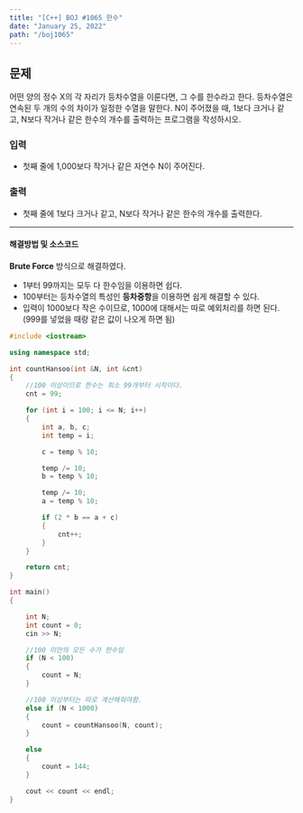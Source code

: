 ```yaml
---
title: "[C++] BOJ #1065 한수"
date: "January 25, 2022"
path: "/boj1065"
---
```


## 문제

어떤 양의 정수 X의 각 자리가 등차수열을 이룬다면, 그 수를 한수라고 한다. 등차수열은 연속된 두 개의 수의 차이가 일정한 수열을 말한다. N이 주어졌을 때, 1보다 크거나 같고, N보다 작거나 같은 한수의 개수를 출력하는 프로그램을 작성하시오.

### 입력

- 첫째 줄에 1,000보다 작거나 같은 자연수 N이 주어진다.

### 출력

- 첫째 줄에 1보다 크거나 같고, N보다 작거나 같은 한수의 개수를 출력한다.

<hr />

#### 해결방법 및 소스코드

**Brute Force** 방식으로 해결하였다.

- 1부터 99까지는 모두 다 한수임을 이용하면 쉽다.
- 100부터는 등차수열의 특성인 **등차중항**을 이용하면 쉽게 해결할 수 있다.
- 입력이 1000보다 작은 수이므로, 1000에 대해서는 따로 예외처리를 하면 된다.  
  (999를 넣었을 때랑 같은 값이 나오게 하면 됨)

```cpp
#include <iostream>

using namespace std;

int countHansoo(int &N, int &cnt)
{
    //100 이상이므로 한수는 최소 99개부터 시작이다.
    cnt = 99;

    for (int i = 100; i <= N; i++)
    {
        int a, b, c;
        int temp = i;

        c = temp % 10;

        temp /= 10;
        b = temp % 10;

        temp /= 10;
        a = temp % 10;

        if (2 * b == a + c)
        {
            cnt++;
        }
    }

    return cnt;
}

int main()
{

    int N;
    int count = 0;
    cin >> N;

    //100 미만의 모든 수가 한수임
    if (N < 100)
    {
        count = N;
    }

    //100 이상부터는 따로 계산해줘야함.
    else if (N < 1000)
    {
        count = countHansoo(N, count);
    }

    else
    {
        count = 144;
    }

    cout << count << endl;
}
```
